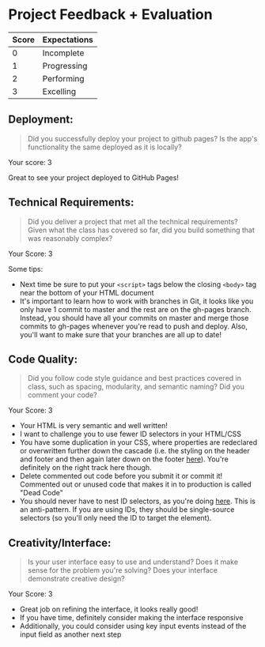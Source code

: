 # Project Feedback + Evaluation

| Score | Expectations |
|   --- | ---          |
|     0 | Incomplete   |
|     1 | Progressing  |
|     2 | Performing   |
|     3 | Excelling    |

## Deployment:

> Did you successfully deploy your project to github pages? Is the app's functionality the same deployed as it is locally?

Your score: 3

Great to see your project deployed to GitHub Pages!

## Technical Requirements:

> Did you deliver a project that met all the technical requirements? Given what the class has covered so far, did you build something that was reasonably complex?

Your Score: 3

Some tips:
* Next time be sure to put your `<script>` tags below the closing `<body>` tag near the bottom of your HTML document
* It's important to learn how to work with branches in Git, it looks like you only have 1 commit to master and the rest are on the gh-pages branch. Instead, you should have all your commits on master and merge those commits to gh-pages whenever you're read to push and deploy. Also, you'll want to make sure that your branches are all up to date!

## Code Quality:

> Did you follow code style guidance and best practices covered in class, such as spacing, modularity, and semantic naming? Did you comment your code?

Your Score: 3

* Your HTML is very semantic and well written!
* I want to challenge you to use fewer ID selectors in your HTML/CSS
* You have some duplication in your CSS, where properties are redeclared or overwritten further down the cascade (i.e. the styling on the header and footer and then again later down on the footer [here](https://github.com/rossjdavis/hangman/blob/gh-pages/css/style.css#L24-L35)). You're definitely on the right track here though.
* Delete commented out code before you submit it or commit it! Commented out or unused code that makes it in to production is called "Dead Code"
* You should never have to nest ID selectors, as you're doing [here](https://github.com/rossjdavis/hangman/blob/gh-pages/css/style.css#L61). This is an anti-pattern. If you are using IDs, they should be single-source selectors (so you'll only need the ID to target the element).

## Creativity/Interface:

> Is your user interface easy to use and understand? Does it make sense for the problem you're solving? Does your interface demonstrate creative design?

Your Score: 3

* Great job on refining the interface, it looks really good!
* If you have time, definitely consider making the interface responsive
* Additionally, you could consider using key input events instead of the input field as another next step

